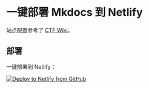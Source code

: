 # 一键部署 Mkdocs 到 Netlify

站点配置参考了 [CTF Wiki](https://ctf-wiki.org/)。



## 部署

一键部署到 Netlify：

[![Deploy to Netlify from GitHub](https://www.netlify.com/img/deploy/button.svg)](https://app.netlify.com/start/deploy?repository=https://github.com/JiangGua/mkdocs-jonbgua-com)

